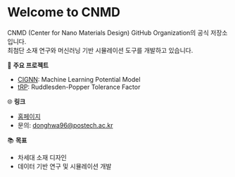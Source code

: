 # Welcome to CNMD

CNMD (Center for Nano Materials Design) GitHub Organization의 공식 저장소입니다.  
최첨단 소재 연구와 머신러닝 기반 시뮬레이션 도구를 개발하고 있습니다.

🌟 **주요 프로젝트**
- [CIGNN](https://github.com/CNMD-POSTECH/CIGNN): Machine Learning Potential Model
- [tRP](https://github.com/CNMD-POSTECH/tRP): Ruddlesden-Popper Tolerance Factor

🌐 **링크**
- [홈페이지](https://cnmd.postech.ac.kr/)
- 문의: [donghwa96@postech.ac.kr](mailto:donghwa96@postech.ac.kr)

📚 **목표**
- 차세대 소재 디자인
- 데이터 기반 연구 및 시뮬레이션 개발
